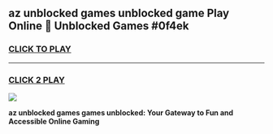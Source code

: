 
## az unblocked games unblocked game Play Online 👋 Unblocked Games #0f4ek
<h3>
<a href="https://premium.freeplayer.one?title=az_unblocked_games&ref=21F">CLICK TO PLAY</a></h3>
<hr>

<h3>
<a href="https://premium.freeplayer.one?title=az_unblocked_games&ref=21F">CLICK 2 PLAY</a>
  
</h3>

<a href="https://premium.freeplayer.one?title=az_unblocked_games&ref=21F/"><img src="https://clearcache.store/games.png"></a>


**az unblocked games games unblocked: Your Gateway to Fun and Accessible Online Gaming**

